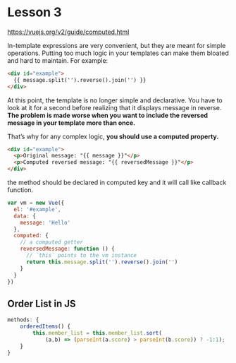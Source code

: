 # Lesson 3
https://vuejs.org/v2/guide/computed.html

In-template expressions are very convenient, but they are meant for simple operations. Putting too much logic in your templates can make them bloated and hard to maintain. For example:

```html
<div id="example">
  {{ message.split('').reverse().join('') }}
</div>
```

At this point, the template is no longer simple and declarative. You have to look at it for a second before realizing that it displays message in reverse. **The problem is made worse when you want to include the reversed message in your template more than once.**

That’s why for any complex logic, **you should use a computed property.**

```html
<div id="example">
  <p>Original message: "{{ message }}"</p>
  <p>Computed reversed message: "{{ reversedMessage }}"</p>
</div>
```
the method should be declared in computed key and it will call like callback function.

```javascript
var vm = new Vue({
  el: '#example',
  data: {
    message: 'Hello'
  },
  computed: {
    // a computed getter
    reversedMessage: function () {
      // `this` points to the vm instance
      return this.message.split('').reverse().join('')
    }
  }
})
```

## Order List in JS
```javascript
methods: {
    orderedItems() {
        this.member_list = this.member_list.sort(
            (a,b) => (parseInt(a.score) > parseInt(b.score)) ? -1:1);
    }
}
```